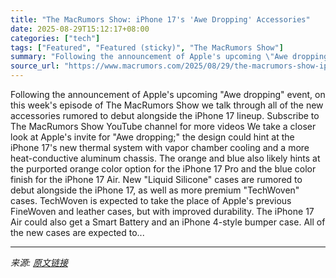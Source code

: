 ```yaml
---
title: "The MacRumors Show: iPhone 17's 'Awe Dropping' Accessories"
date: 2025-08-29T15:12:17+08:00
categories: ["tech"]
tags: ["Featured", "Featured (sticky)", "The MacRumors Show"]
summary: "Following the announcement of Apple's upcoming \"Awe dropping\" event, on this week's episode of The MacRumors Show we talk through all of the new accessories rumored to debut alongside the iPhone 17 li"
source_url: "https://www.macrumors.com/2025/08/29/the-macrumors-show-iphone-17-accessories/"
---
```


Following the announcement of Apple's upcoming "Awe dropping" event, on this week's episode of The MacRumors Show we talk through all of the new accessories rumored to debut alongside the iPhone 17 lineup. Subscribe to The MacRumors Show YouTube channel for more videos We take a closer look at Apple's invite for "Awe dropping;" the design could hint at the &zwnj;iPhone 17&zwnj;'s new thermal system with vapor chamber cooling and a more heat-conductive aluminum chassis. The orange and blue also likely hints at the purported orange color option for the iPhone 17 Pro and the blue color finish for the iPhone 17 Air. New "Liquid Silicone" cases are rumored to debut alongside the &zwnj;iPhone 17&zwnj;, as well as more premium "TechWoven" cases. TechWoven is expected to take the place of Apple's previous FineWoven and leather cases, but with improved durability. The &zwnj;iPhone 17 Air&zwnj; could also get a Smart Battery and an iPhone 4-style bumper case. All of the new cases are expected to...

---

*来源: [原文链接](https://www.macrumors.com/2025/08/29/the-macrumors-show-iphone-17-accessories/)*
